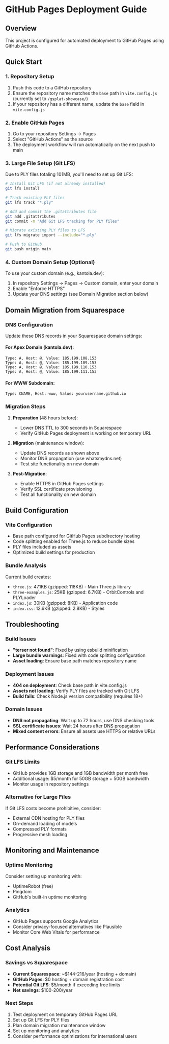 # GitHub Pages Deployment Guide

## Overview
This project is configured for automated deployment to GitHub Pages using GitHub Actions.

## Quick Start

### 1. Repository Setup
1. Push this code to a GitHub repository
2. Ensure the repository name matches the `base` path in `vite.config.js` (currently set to `/gsplat-showcase/`)
3. If your repository has a different name, update the `base` field in `vite.config.js`

### 2. Enable GitHub Pages
1. Go to your repository Settings → Pages
2. Select "GitHub Actions" as the source
3. The deployment workflow will run automatically on the next push to main

### 3. Large File Setup (Git LFS)
Due to PLY files totaling 101MB, you'll need to set up Git LFS:

```bash
# Install Git LFS (if not already installed)
git lfs install

# Track existing PLY files
git lfs track "*.ply"

# Add and commit the .gitattributes file
git add .gitattributes
git commit -m "Add Git LFS tracking for PLY files"

# Migrate existing PLY files to LFS
git lfs migrate import --include="*.ply"

# Push to GitHub
git push origin main
```

### 4. Custom Domain Setup (Optional)
To use your custom domain (e.g., kantola.dev):

1. In repository Settings → Pages → Custom domain, enter your domain
2. Enable "Enforce HTTPS"
3. Update your DNS settings (see Domain Migration section below)

## Domain Migration from Squarespace

### DNS Configuration
Update these DNS records in your Squarespace domain settings:

#### For Apex Domain (kantola.dev):
```
Type: A, Host: @, Value: 185.199.108.153
Type: A, Host: @, Value: 185.199.109.153  
Type: A, Host: @, Value: 185.199.110.153
Type: A, Host: @, Value: 185.199.111.153
```

#### For WWW Subdomain:
```
Type: CNAME, Host: www, Value: yourusername.github.io
```

### Migration Steps
1. **Preparation** (48 hours before):
   - Lower DNS TTL to 300 seconds in Squarespace
   - Verify GitHub Pages deployment is working on temporary URL

2. **Migration** (maintenance window):
   - Update DNS records as shown above
   - Monitor DNS propagation (use whatsmydns.net)
   - Test site functionality on new domain

3. **Post-Migration**:
   - Enable HTTPS in GitHub Pages settings
   - Verify SSL certificate provisioning
   - Test all functionality on new domain

## Build Configuration

### Vite Configuration
- Base path configured for GitHub Pages subdirectory hosting
- Code splitting enabled for Three.js to reduce bundle sizes
- PLY files included as assets
- Optimized build settings for production

### Bundle Analysis
Current build creates:
- `three.js`: 471KB (gzipped: 118KB) - Main Three.js library
- `three-examples.js`: 25KB (gzipped: 6.7KB) - OrbitControls and PLYLoader
- `index.js`: 30KB (gzipped: 8KB) - Application code
- `index.css`: 12.6KB (gzipped: 2.8KB) - Styles

## Troubleshooting

### Build Issues
- **"terser not found"**: Fixed by using esbuild minification
- **Large bundle warnings**: Fixed with code splitting configuration
- **Asset loading**: Ensure base path matches repository name

### Deployment Issues
- **404 on deployment**: Check base path in vite.config.js
- **Assets not loading**: Verify PLY files are tracked with Git LFS
- **Build fails**: Check Node.js version compatibility (requires 18+)

### Domain Issues
- **DNS not propagating**: Wait up to 72 hours, use DNS checking tools
- **SSL certificate issues**: Wait 24 hours after DNS propagation
- **Mixed content errors**: Ensure all assets use HTTPS or relative URLs

## Performance Considerations

### Git LFS Limits
- GitHub provides 1GB storage and 1GB bandwidth per month free
- Additional usage: $5/month for 50GB storage + 50GB bandwidth
- Monitor usage in repository settings

### Alternative for Large Files
If Git LFS costs become prohibitive, consider:
- External CDN hosting for PLY files
- On-demand loading of models
- Compressed PLY formats
- Progressive mesh loading

## Monitoring and Maintenance

### Uptime Monitoring
Consider setting up monitoring with:
- UptimeRobot (free)
- Pingdom
- GitHub's built-in uptime monitoring

### Analytics
- GitHub Pages supports Google Analytics
- Consider privacy-focused alternatives like Plausible
- Monitor Core Web Vitals for performance

## Cost Analysis

### Savings vs Squarespace
- **Current Squarespace**: ~$144-216/year (hosting + domain)
- **GitHub Pages**: $0 hosting + domain registration cost
- **Potential Git LFS**: $5/month if exceeding free limits
- **Net savings**: $100-200/year

### Next Steps
1. Test deployment on temporary GitHub Pages URL
2. Set up Git LFS for PLY files
3. Plan domain migration maintenance window
4. Set up monitoring and analytics
5. Consider performance optimizations for international users